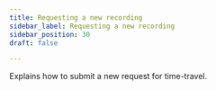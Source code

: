 ```yaml
---
title: Requesting a new recording
sidebar_label: Requesting a new recording
sidebar_position: 30
draft: false

---
```


Explains how to submit a new request for time-travel.